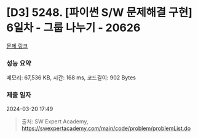 # [D3] 5248. [파이썬 S/W 문제해결 구현] 6일차 - 그룹 나누기 - 20626 

[문제 링크](https://swexpertacademy.com/main/code/problem/problemDetail.do?contestProbId=AY5Vxi4qIMcDFARi) 

### 성능 요약

메모리: 67,536 KB, 시간: 168 ms, 코드길이: 902 Bytes

### 제출 일자

2024-03-20 17:49



> 출처: SW Expert Academy, https://swexpertacademy.com/main/code/problem/problemList.do